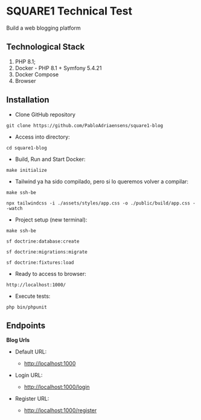 SQUARE1 Technical Test
========================

Build a web blogging platform

Technological Stack
------------

1. PHP 8.1;
2. Docker - PHP 8.1 + Symfony 5.4.21
3. Docker Compose
4. Browser

Installation
------------

* Clone GitHub repository
```
git clone https://github.com/PabloAdriaensens/square1-blog
```

* Access into directory:
```
cd square1-blog
```
* Build, Run and Start Docker:
```
make initialize
```
* Tailwind ya ha sido compilado, pero si lo queremos volver a compilar:
```
make ssh-be
```
```
npx tailwindcss -i ./assets/styles/app.css -o ./public/build/app.css --watch
`````
* Project setup (new terminal):
```
make ssh-be
```
```
sf doctrine:database:create
```
```
sf doctrine:migrations:migrate
```
```
sf doctrine:fixtures:load
```
* Ready to access to browser:
```
http://localhost:1000/
```
 * Execute tests:
```
php bin/phpunit
```

Endpoints
-----

**Blog Urls**

* Default URL:
    * <http://localhost:1000>

* Login URL:
    * <http://localhost:1000/login>

* Register URL:
    * <http://localhost:1000/register>
